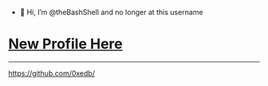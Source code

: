- 👋 Hi, I’m @theBashShell and no longer at this username

# [New Profile Here](https://github.com/0xedb/)
<hr />

 https://github.com/0xedb/
